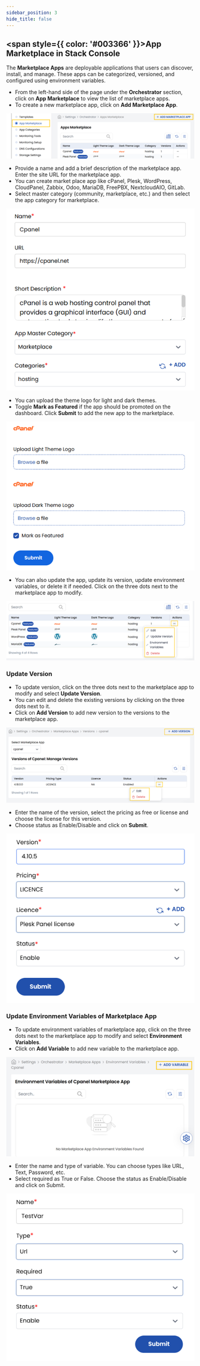 ```yaml
---
sidebar_position: 3
hide_title: false
---
```


## <span style={{ color: '#003366' }}>App Marketplace in Stack Console</span>

The **Marketplace Apps** are deployable applications that users can discover, install, and manage. These apps can be categorized, versioned, and configured using environment variables.

- From the left-hand side of the page under the **Orchestrator** section, click on **App Marketplace** to view the list of marketplace apps.
- To create a new marketplace app, click on **Add Marketplace App**.

![Cloud Services](images/am_1.png)

- Provide a name and add a brief description of the marketplace app. Enter the site URL for the marketplace app.
- You can create market place app like cPanel, Plesk, WordPress, CloudPanel, Zabbix, Odoo, MariaDB, FreePBX, NextcloudAIO, GitLab.
- Select master category (community, marketplace, etc.) and then select the app category for marketplace.

![Cloud Services](images/am_2.png)

- You can upload the theme logo for light and dark themes. 
- Toggle **Mark as Featured** if the app should be promoted on the dashboard. Click **Submit** to add the new app to the marketplace.

![Cloud Services](images/am_3.png)

- You can also update the app, update its version, update environment variables, or delete it if needed. Click on the three dots next to the marketplace app to modify.

![Cloud Services](images/am_4.png)

### Update Version 
- To update version, click on the three dots next to the marketplace app to modify and select **Update Version**.
- You can edit and delete the existing versions by clicking on the three dots next to it.
- Click on **Add Version** to add new version to the versions to the marketplace app.

![Cloud Services](images/am_5.png)

- Enter the name of the version, select the pricing as free or license and choose the license for this version. 
- Choose status as Enable/Disable and click on **Submit**.

![Cloud Services](images/am_6.png)

### Update Environment Variables of Marketplace App

- To update environment variables of marketplace app, click on the three dots next to the marketplace app to modify and select **Environment Variables**.
- Click on **Add Variable** to add new variable to the marketplace app.

![Cloud Services](images/am_7.png)

- Enter the name and type of variable. You can choose types like URL, Text, Password, etc.
- Select required as True or False. Choose the status as Enable/Disable and click on Submit.

![Cloud Services](images/am_8.png)
